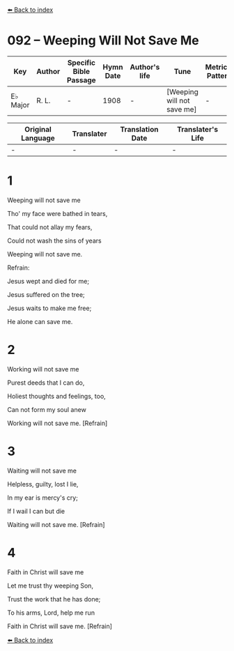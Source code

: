 [⬅️ Back to index](../README.md)

# 092 – Weeping Will Not Save Me

Key | Author   | Specific Bible Passage     |Hymn Date |Author's life |Tune |Metrical Pattern   |Composer/Source
-- | --------- | ---------------------------|----------|--------------|-----|-------------------|-------------  
E♭ Major |R. L. |- |1908 |- |[Weeping will not save me] |- |Rev. Robert Lowry

Original Language | Translater | Translation Date   | Translater's Life  
----------------- | --------- | --------------------|-------------     
\- |- |- |-




# 1

Weeping will not save me

Tho' my face were bathed in tears,

That could not allay my fears,

Could not wash the sins of years

Weeping will not save me.



Refrain:

Jesus wept and died for me;

Jesus suffered on the tree;

Jesus waits to make me free;

He alone can save me.



# 2

Working will not save me

Purest deeds that I can do,

Holiest thoughts and feelings, too,

Can not form my soul anew

Working will not save me.  [Refrain]



# 3

Waiting will not save me

Helpless, guilty, lost I lie,

In my ear is mercy's cry;

If I wail I can but die

Waiting will not save me.  [Refrain]



# 4

Faith in Christ will save me

Let me trust thy weeping Son,

Trust the work that he has done;

To his arms, Lord, help me run

Faith in Christ will save me.  [Refrain]

[⬅️ Back to index](../README.md)
